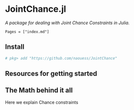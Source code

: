 # JointChance.jl

_A package for dealing with Joint Chance Constraints in Julia._

```@contents
Pages = ["index.md"]
```

## Install 
```julia repl
# pkg> add "https://github.com/naouess/JointChance"
```

## Resources for getting started

## The Math behind it all

Here we explain Chance constraints 